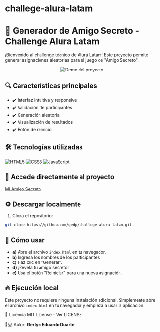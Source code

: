 # challege-alura-latam

# 🎅 Generador de Amigo Secreto - Challenge Alura Latam

¡Bienvenido al challenge técnico de Alura Latam! Este proyecto permite generar asignaciones aleatorias para el juego de "Amigo Secreto".

<div align="center">
  <img src="assets/demo.gif" alt="Demo del proyecto">
</div>

## 🔍 Características principales
- ✔️ Interfaz intuitiva y responsive
- ✔️ Validación de participantes
- ✔️ Generación aleatoria
- ✔️ Visualización de resultados
- ✔️ Botón de reinicio

## 🛠️ Tecnologías utilizadas
![HTML5](https://img.shields.io/badge/HTML5-E34F26?style=for-the-badge&logo=html5&logoColor=white)
![CSS3](https://img.shields.io/badge/CSS3-1572B6?style=for-the-badge&logo=css3&logoColor=white)
![JavaScript](https://img.shields.io/badge/JavaScript-F7DF1E?style=for-the-badge&logo=javascript&logoColor=black)

## 🚀 Accede directamente al proyecto
[Mi Amigo Secreto](https://challege-alura-latam.vercel.app/)

## ⚙️ Descargar localmente
1. Clona el repositorio:
```bash
git clone https://github.com/gedp/challege-alura-latam.git
```
## 🚀 Cómo usar

- **a)** Abre el archivo `index.html` en tu navegador.
- **b)** Ingresa los nombres de los participantes.
- **c)** Haz clic en "Generar".
- **d)** ¡Revela tu amigo secreto!
- **e)** Usa el botón "Reiniciar" para una nueva asignación.

## 🔥 Ejecución local

Este proyecto no requiere ninguna instalación adicional. Simplemente abre el archivo `index.html` en tu navegador y empieza a usar la aplicación.

📄 Licencia
MIT License - Ver LICENSE

👨💻 Autor: **Gerlyn Eduardo Duarte**
